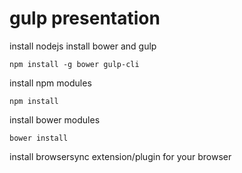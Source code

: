 # gulp presentation

install nodejs
install bower and gulp

```
npm install -g bower gulp-cli
```
install npm modules
```
npm install
```
install bower modules
```
bower install
```
install browsersync extension/plugin for your browser
